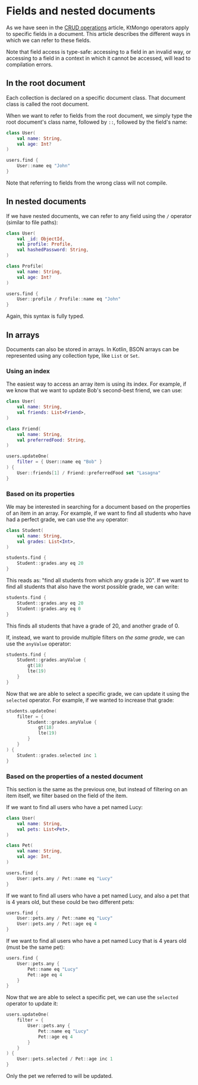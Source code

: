# Fields and nested documents

As we have seen in the [CRUD operations](crud.md) article, KtMongo operators apply to specific fields in a document. This article describes the different ways in which we can refer to these fields.

Note that field access is type-safe: accessing to a field in an invalid way, or accessing to a field in a context in which it cannot be accessed, will lead to compilation errors.

## In the root document

Each collection is declared on a specific document class. That document class is called the root document.

When we want to refer to fields from the root document, we simply type the root document's class name, followed by `::`, followed by the field's name:

```kotlin hl_lines="7"
class User(
	val name: String,
	val age: Int?
)

users.find {
	User::name eq "John"
}
```

Note that referring to fields from the wrong class will not compile.

## In nested documents

If we have nested documents, we can refer to any field using the `/` operator (similar to file paths):
```kotlin hl_lines="13"
class User(
	val _id: ObjectId,
	val profile: Profile,
	val hashedPassword: String,
)

class Profile(
	val name: String,
	val age: Int?
)

users.find {
	User::profile / Profile::name eq "John"
}
```

Again, this syntax is fully typed.

## In arrays

Documents can also be stored in arrays. In Kotlin, BSON arrays can be represented using any collection type, like `List` or `Set`.

### Using an index

The easiest way to access an array item is using its index. For example, if we know that we want to update Bob's second-best friend, we can use:
```kotlin hl_lines="14"
class User(
	val name: String,
	val friends: List<Friend>,
)

class Friend(
	val name: String,
	val preferredFood: String,
)

users.updateOne(
	filter = { User::name eq "Bob" }
) {
	User::friends[1] / Friend::preferredFood set "Lasagna"
}
```

### Based on its properties

We may be interested in searching for a document based on the properties of an item in an array. For example, if we want to find all students who have had a perfect grade, we can use the `any` operator:
```kotlin hl_lines="7"
class Student(
	val name: String,
	val grades: List<Int>,
)

students.find {
	Student::grades.any eq 20
}
```
This reads as: "find all students from which any grade is 20". If we want to find all students that also have the worst possible grade, we can write:
```kotlin
students.find {
	Student::grades.any eq 20
	Student::grades.any eq 0
}
```
This finds all students that have a grade of 20, and another grade of 0.

If, instead, we want to provide multiple filters on _the same grade_, we can use the `anyValue` operator:
```kotlin
students.find {
	Student::grades.anyValue {
		gt(18)
		lte(19)
	}
}
```

Now that we are able to select a specific grade, we can update it using the `selected` operator. For example, if we wanted to increase that grade:
```kotlin
students.updateOne(
	filter = {
		Student::grades.anyValue {
			gt(18)
			lte(19)
		}
	}
) {
	Student::grades.selected inc 1
}
```

### Based on the properties of a nested document

This section is the same as the previous one, but instead of filtering on an item itself, we filter based on the field of the item.

If we want to find all users who have a pet named Lucy:
```kotlin
class User(
	val name: String,
	val pets: List<Pet>,
)

class Pet(
	val name: String,
	val age: Int,
)

users.find {
	User::pets.any / Pet::name eq "Lucy"
}
```

If we want to find all users who have a pet named Lucy, and also a pet that is 4 years old, but these could be two different pets:
```kotlin
users.find {
	User::pets.any / Pet::name eq "Lucy"
	User::pets.any / Pet::age eq 4
}
```

If we want to find all users who have a pet named Lucy that is 4 years old (must be the same pet):
```kotlin
users.find {
	User::pets.any {
		Pet::name eq "Lucy"
		Pet::age eq 4
	}
}
```

Now that we are able to select a specific pet, we can use the `selected` operator to update it:
```kotlin
users.updateOne(
	filter = {
		User::pets.any {
			Pet::name eq "Lucy"
			Pet::age eq 4
		}
	}
) {
	User::pets.selected / Pet::age inc 1
}
```
Only the pet we referred to will be updated.
